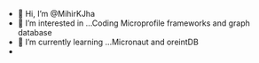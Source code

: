 - 👋 Hi, I’m @MihirKJha
- 👀 I’m interested in ...Coding Microprofile frameworks and graph database
- 🌱 I’m currently learning ...Micronaut and oreintDB
-
<!---
MihirKJha/MihirKJha is a ✨ special ✨ repository because its `README.md` (this file) appears on your GitHub profile.
You can click the Preview link to take a look at your changes.
--->
